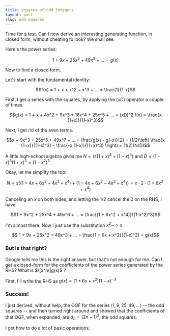 ```yaml
---
title: squares of odd integers
layout: post
slug: odd-squares
---
```

Time for a test.
Can I now derive an interesting generating function,
in closed form, without cheating to look?
We shall see.

Here's the power series:

$$1 + 9x + 25x^2 + 49x^3 + ... = g(x)$$

Now to find a closed form.

Let's start with the fundamental identity:

$$f(x) = 1 + x + x^2 + x^3 + ... = \frac{1}{1-x}$$

First, I get a series with the squares, by applying the $(xD)$ operator a couple of times.

$$g(x) = 1 + x + 4x^2 + 9x^3 + 16x^4 + 25x^5 + ... = (xD)^2 f(x) = \frac{x (1+x)}{(1-x)^3}$$

Next, I get rid of the even terms.

$$x + 9x^3 + 25x^5 + 49x^7 + ... = \frac{g(x) - g(-x)}{2} = (1/2)\left( \frac{x (1+x)}{(1-x)^3} - \frac{-x (1-x)}{(1+x)^3} \right) = (1/2)(N/D)$$

A little high-school algebra gives me $N = x ((1+x)^4 + (1-x)^4)$ and $D = (1-x)^3 (1+x)^3 = (1-x^2)^3$ .

Okay, let me simplify the top:

$$N = x( (1 + 4x + 6x^2 + 4x^3 + x^4) + (1 - 4x + 6x^2 - 4x^3 + x^4) ) = x \cdot 2 \cdot (1 + 6x^2 + x^4)$$

Canceling an $x$ on both sides, and letting the $1/2$ cancel the $2$ on the RHS, I have

$$1 + 9x^2 + 25x^4 + 49x^6 + ... = \frac{(1 + 6x^2 + x^4)}{(1-x^2)^3}$$

I'm almost there. Now I just use the substitution $x^2 -> x$.

$$ 1 + 9x + 25x^2 + 49x^3 + ... = \frac{1 + 6x + x^2}{(1-x)^3} = g(x)$$


### But is that right?

Google tells me this is the right answer, but that's not enough for me.
Can I get a closed-form for the coefficients of the power series generated by the RHS?
What is $\[x^n\]g(x)$ ?

First, I'll write the RHS as $g(x) = (1 + 6x + x^2)(1-x)^{-3}$




### Success!

I just derived, without help, the OGF for the series $\langle 1, 9, 25, 49, ... \rangle$ -- the odd squares --
and then turned right around and showed that the coefficients of that OGF, when expanded, are $a_n = (2n+1)^2$, the odd squares.

I get how to do a lot of basic operations.

